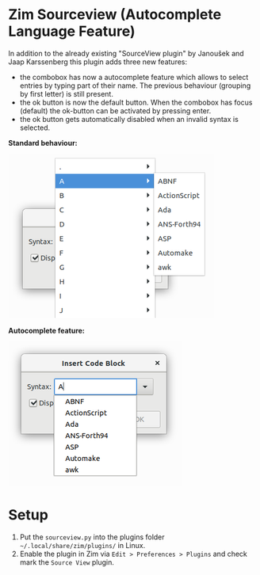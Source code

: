 # Zim Sourceview (Autocomplete Language Feature)

In addition to the already existing "SourceView plugin" by Janoušek and Jaap Karssenberg this plugin adds three new features:

* the combobox has now a autocomplete feature which allows to select entries by typing part of their name. The previous behaviour (grouping by first letter) is still present.
* the ok button is now the default button. When the combobox has focus (default) the ok-button can be activated by pressing enter.
* the ok button gets automatically disabled when an invalid syntax is selected.

**Standard behaviour:**

![Standard Behaviour](images/standard-behaviour.png)

**Autocomplete feature:**

![Autocomplete Feature](images/autocomplete-feature.png)

# Setup

1. Put the `sourceview.py` into the plugins folder `~/.local/share/zim/plugins/` in Linux.
2. Enable the plugin in Zim via `Edit > Preferences > Plugins` and check mark the `Source View` plugin.
